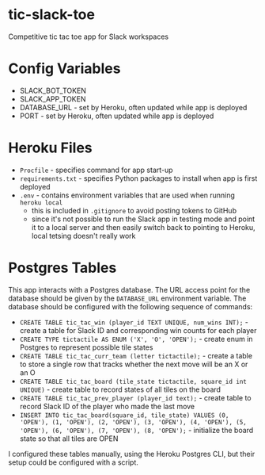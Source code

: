 # tic-slack-toe
Competitive tic tac toe app for Slack workspaces

# Config Variables
- SLACK_BOT_TOKEN
- SLACK_APP_TOKEN
- DATABASE_URL - set by Heroku, often updated while app is deployed
- PORT - set by Heroku, often updated while app is deployed

# Heroku Files
- `Procfile` - specifies command for app start-up
- `requirements.txt` - specifies Python packages to install when app is first deployed
- `.env` - contains environment variables that are used when running `heroku local`
  - this is included in `.gitignore` to avoid posting tokens to GitHub
  - since it's not possible to run the Slack app in testing mode and point it to
    a local server and then easily switch back to pointing to Heroku, local tetsing
    doesn't really work

# Postgres Tables
This app interacts with a Postgres database.
The URL access point for the database should be given by the `DATABASE_URL`
environment variable.
The database should be configured with the following sequence of commands:
- `CREATE TABLE tic_tac_win (player_id TEXT UNIQUE, num_wins INT);` - create a table for 
  Slack ID and corresponding win counts for each player
- `CREATE TYPE tictactile AS ENUM ('X', 'O', 'OPEN');` - create enum in Postgres to
  represent possible tile states
- `CREATE TABLE tic_tac_curr_team (letter tictactile);` - create a table to store a single
  row that tracks whether the next move will be an X or an O
- `CREATE TABLE tic_tac_board (tile_state tictactile, square_id int UNIQUE)` - create 
  table to record states of all tiles on the board
- `CREATE TABLE tic_tac_prev_player (player_id text);` - create table to record
  Slack ID of the player who made the last move
- `INSERT INTO tic_tac_board(square_id, tile_state)
    VALUES (0, 'OPEN'), (1, 'OPEN'), (2, 'OPEN'),
      (3, 'OPEN'), (4, 'OPEN'), (5, 'OPEN'),
      (6, 'OPEN'), (7, 'OPEN'), (8, 'OPEN');` - initialize the board state so that
      all tiles are OPEN

I configured these tables manually, using the Heroku Postgres CLI, but their setup
could be configured with a script.